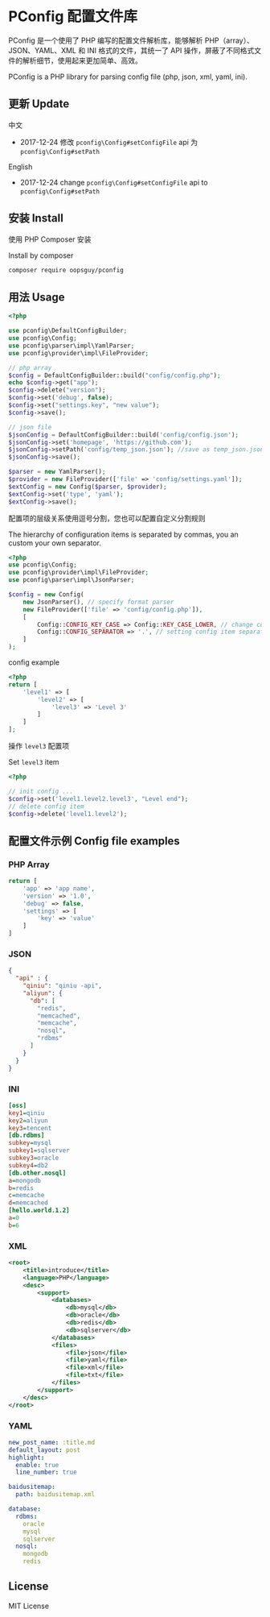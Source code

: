 # PConfig 配置文件库

PConfig 是一个使用了 PHP 编写的配置文件解析库，能够解析 PHP（array）、JSON、YAML、XML 和 INI 格式的文件，其统一了 API 操作，屏蔽了不同格式文件的解析细节，使用起来更加简单、高效。

PConfig is a PHP library for parsing config file (php, json, xml, yaml, ini).

## 更新 Update

中文

- 2017-12-24 修改 `pconfig\Config#setConfigFile` api 为 `pconfig\Config#setPath`

English

- 2017-12-24 change `pconfig\Config#setConfigFile` api to `pconfig\Config#setPath`

## 安装 Install

使用 PHP Composer 安装

Install by composer

```bash
composer require oopsguy/pconfig
```

## 用法 Usage

```php
<?php

use pconfig\DefaultConfigBuilder;
use pconfig\Config;
use pconfig\parser\impl\YamlParser;
use pconfig\provider\impl\FileProvider;

// php array
$config = DefaultConfigBuilder::build("config/config.php");
echo $config->get("app");
$config->delete("version");
$config->set('debug', false);
$config->set("settings.key", "new value");
$config->save();

// json file
$jsonConfig = DefaultConfigBuilder::build('config/config.json');
$jsonConfig->set('homepage', 'https://github.com');
$jsonConfig->setPath('config/temp_json.json'); //save as temp_json.json file
$jsonConfig->save();

$parser = new YamlParser();
$provider = new FileProvider(['file' => 'config/settings.yaml']);
$extConfig = new Config($parser, $provider);
$extConfig->set('type', 'yaml');
$extConfig->save();
```

配置项的层级关系使用逗号分割，您也可以配置自定义分割规则

The hierarchy of configuration items is separated by commas, you an custom your own separator.

```php
<?php
use pconfig\Config;
use pconfig\provider\impl\FileProvider;
use pconfig\parser\impl\JsonParser;

$config = new Config(
    new JsonParser(), // specify format parser
    new FileProvider(['file' => 'config/config.php']),
    [
        Config::CONFIG_KEY_CASE => Config::KEY_CASE_LOWER, // change config keys into case lower
        Config::CONFIG_SEPARATOR => '.', // setting config item separator
    ]
);
```

config example

```php
<?php
return [
    'level1' => [
        'level2' => [
            'level3' => 'Level 3'
        ]
    ]
];
```

操作 `level3` 配置项

Set `level3` item

```php
<?php

// init config ...
$config->set('level1.level2.level3', "Level end");
// delete config item
$config->delete('level1.level2');
```

## 配置文件示例 Config file examples

### PHP Array

```php
return [
    'app' => 'app name',
    'version' => '1.0',
    'debug' => false,
    'settings' => [
        'key' => 'value'
    ]
]
```

### JSON

```json
{
  "api" : {
    "qiniu": "qiniu -api",
    "aliyun": {
      "db": [
        "redis",
        "memcached",
        "memcache",
        "nosql",
        "rdbms"
      ]
    }
  }
}
```

### INI

```ini
[oss]
key1=qiniu
key2=aliyun
key3=tencent
[db.rdbms]
subkey=mysql
subkey1=sqlserver
subkey3=oracle
subkey4=db2
[db.other.nosql]
a=mongodb
b=redis
c=memcache
d=memcached
[hello.world.1.2]
a=0
b=6
```
### XML

```xml
<root>
    <title>introduce</title>
    <language>PHP</language>
    <desc>
        <support>
            <databases>
                <db>mysql</db>
                <db>oracle</db>
                <db>redis</db>
                <db>sqlserver</db>
            </databases>
            <files>
                <file>json</file>
                <file>yaml</file>
                <file>xml</file>
                <file>txt</file>
            </files>
        </support>
    </desc>
</root>
```
### YAML 

```yaml
new_post_name: :title.md
default_layout: post
highlight:
  enable: true
  line_number: true

baidusitemap:
  path: baidusitemap.xml

database:
  rdbms:
    oracle
    mysql
    sqlserver
  nosql:
    mongodb
    redis
```

## License

MIT License



